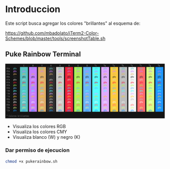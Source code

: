 # Introduccion

Este script busca agregar los colores "brillantes" al esquema de:

https://github.com/mbadolato/iTerm2-Color-Schemes/blob/master/tools/screenshotTable.sh

## Puke Rainbow Terminal

<p align="center"><img src="imagen/screenshot_00.png" width="1100"></p>

- Visualiza los colores RGB
- Visualiza los colores CMY
- Visualiza blanco (W) y negro (K)

### Dar permiso de ejecucion
```sh
chmod +x pukerainbow.sh
```

